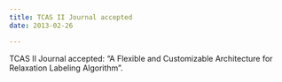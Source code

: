 ```yaml
---
title: TCAS II Journal accepted
date: 2013-02-26

---
```

TCAS II Journal accepted: “A Flexible and Customizable Architecture for Relaxation Labeling Algorithm”.

<!--more-->

